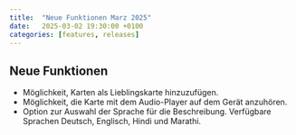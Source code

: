 ```yaml
---
title:  "Neue Funktionen Marz 2025"
date:   2025-03-02 19:30:00 +0100
categories: [features, releases]
---
```

## Neue Funktionen

- Möglichkeit, Karten als Lieblingskarte hinzuzufügen.
- Möglichkeit, die Karte mit dem Audio-Player auf dem Gerät anzuhören.
- Option zur Auswahl der Sprache für die Beschreibung. Verfügbare Sprachen Deutsch, Englisch, Hindi und Marathi.